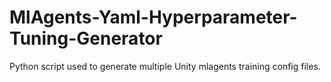 # MlAgents-Yaml-Hyperparameter-Tuning-Generator
Python script used to generate multiple Unity mlagents training config files.
